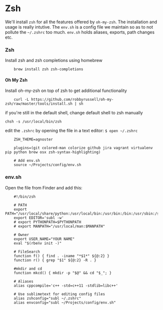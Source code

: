 # Zsh

We'll install `zsh` for all the features offered by `oh-my-zsh`. The installation and usage is really intutive. The `env.sh` is a config file we maintain so as to not pollute the `~/.zshrc` too much. `env.sh` holds aliases, exports, path changes etc.

### Zsh

Install zsh and zsh completions using homebrew

        brew install zsh zsh-completions


#### Oh My Zsh
Install oh-my-zsh on top of zsh to get additional functionality

        curl -L https://github.com/robbyrussell/oh-my-zsh/raw/master/tools/install.sh | sh

if you're still in the default shell, change default shell to zsh manually

    chsh -s /usr/local/bin/zsh

edit the `.zshrc` by opening the file in a text editor: `$ open ~/.zshrc`

        ZSH_THEME=agnoster

        plugins=(git colored-man colorize github jira vagrant virtualenv pip python brew osx zsh-syntax-highlighting)

        # Add env.sh
        source ~/Projects/config/env.sh

### env.sh
Open the file from Finder and add this:
~~~
    #!/bin/zsh

    # PATH
    export PATH="/usr/local/share/python:/usr/local/bin:/usr/bin:/bin:/usr/sbin:/sbin"
    export EDITOR='subl -w'
    # export PYTHONPATH=$PYTHONPATH
    # export MANPATH="/usr/local/man:$MANPATH"

    # Owner
    export USER_NAME="YOUR NAME"
    eval "$(rbenv init -)"

    # FileSearch
    function f() { find . -iname "*$1*" ${@:2} }
    function r() { grep "$1" ${@:2} -R . }

    #mkdir and cd
    function mkcd() { mkdir -p "$@" && cd "$_"; }

    # Aliases
    alias cppcompile='c++ -std=c++11 -stdlib=libc++'

    # Use sublimetext for editing config files
    alias zshconfig="subl ~/.zshrc"
    alias envconfig="subl ~/Projects/config/env.sh"
~~~

